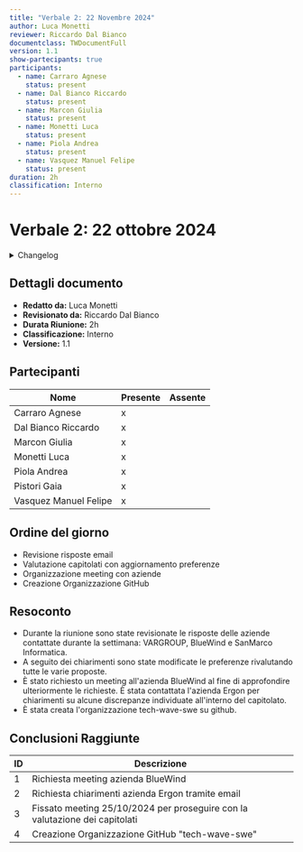 ```yaml
---
title: "Verbale 2: 22 Novembre 2024"
author: Luca Monetti
reviewer: Riccardo Dal Bianco
documentclass: TWDocumentFull
version: 1.1
show-partecipants: true
participants:
  - name: Carraro Agnese
    status: present
  - name: Dal Bianco Riccardo
    status: present
  - name: Marcon Giulia
    status: present
  - name: Monetti Luca
    status: present
  - name: Piola Andrea
    status: present
  - name: Vasquez Manuel Felipe
    status: present
duration: 2h
classification: Interno
---
```


# Verbale 2: 22 ottobre 2024

<details>
  <summary>Changelog</summary>

| Data       | Versione | Descrizione                              | Autore       | Data Approvazione | Approvatore         |
| ---------- | -------- | ---------------------------------------- | ------------ | ----------------- | ------------------- |
| 04/11/2024 | 1.1      | Aggiunto versionamento e durata riunione | Luca Monetti | 05/10/2024        | Riccardo Dal Bianco |
| 22/10/2024 | 1.0      | Prima stesura del documento              | Luca Monetti | 23/10/2024        | Riccardo Dal Bianco |

</details>

<!-- ::: {.no-export} -->

## Dettagli documento

- **Redatto da:** Luca Monetti
- **Revisionato da:** Riccardo Dal Bianco
- **Durata Riunione:** 2h
- **Classificazione:** Interno
- **Versione:** 1.1

## Partecipanti

| Nome                  | Presente | Assente |
| --------------------- | -------- | ------- |
| Carraro Agnese        | x        |         |
| Dal Bianco Riccardo   | x        |         |
| Marcon Giulia         | x        |         |
| Monetti Luca          | x        |         |
| Piola Andrea          | x        |         |
| Pistori Gaia          | x        |         |
| Vasquez Manuel Felipe | x        |         |

<!-- ::: -->

## Ordine del giorno

- Revisione risposte email
- Valutazione capitolati con aggiornamento preferenze
- Organizzazione meeting con aziende
- Creazione Organizzazione GitHub

## Resoconto

- Durante la riunione sono state revisionate le risposte delle aziende contattate durante la settimana: VARGROUP, BlueWind e SanMarco Informatica.
- A seguito dei chiarimenti sono state modificate le preferenze rivalutando tutte le varie proposte.
- È stato richiesto un meeting all'azienda BlueWind al fine di approfondire ulteriormente le richieste. È stata contattata l'azienda Ergon per chiarimenti su alcune discrepanze individuate all'interno del capitolato.
- È stata creata l'organizzazione tech-wave-swe su github.

## Conclusioni Raggiunte

| ID  | Descrizione                                                                 |
| --- | --------------------------------------------------------------------------- |
| 1   | Richiesta meeting azienda BlueWind                                          |
| 2   | Richiesta chiarimenti azienda Ergon tramite email                           |
| 3   | Fissato meeting 25/10/2024 per proseguire con la valutazione dei capitolati |
| 4   | Creazione Organizzazione GitHub "tech-wave-swe"                             |
